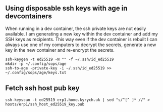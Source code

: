 ## Using disposable ssh keys with age in devcontainers

When running in a dev container, the ssh private keys are not easily available.
I am generating a new key within the dev container and add my SSH keys as
recipients. This way even if the dev container is rebuilt I can always use one
of my computers to decrypt the secrets, generate a new key in the new container
and re-encrypt the secrets.

```
ssh-keygen -t ed25519 -N "" -f ~/.ssh/id_ed25519
mkdir -p ~/.config/sops/age
ssh-to-age -private-key -i ~/.ssh/id_ed25519 >> ~/.config/sops/age/keys.txt
```

## Fetch ssh host pub key

```
ssh-keyscan -t ed25519 erp1.home.kyrych.uk | sed "s/^[^ ]* //" > hosts/erp1/ssh_host_ed25519_key.pub
```
